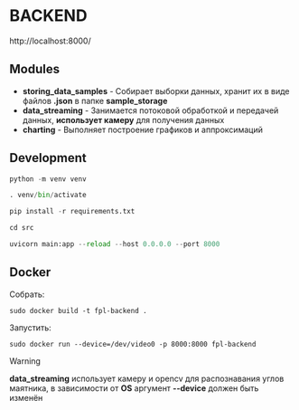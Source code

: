 # BACKEND

http://localhost:8000/

## Modules

- **storing_data_samples** - Собирает выборки данных, хранит их в виде файлов **.json** в папке **sample_storage**
- **data_streaming** - Занимается потоковой обработкой и передачей данных, **использует камеру** для получения данных
- **charting** - Выполняет построение графиков и аппроксимаций

## Development

```python
python -m venv venv

. venv/bin/activate

pip install -r requirements.txt

cd src

uvicorn main:app --reload --host 0.0.0.0 --port 8000
```

## Docker

Собрать:
```
sudo docker build -t fpl-backend .
```

Запустить:

```
sudo docker run --device=/dev/video0 -p 8000:8000 fpl-backend
```

> [!WARNING]
> **data_streaming** использует камеру и opencv для распознавания углов маятника, в зависимости от **OS** аргумент **--device** должен быть изменён